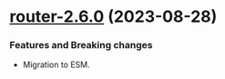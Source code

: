 <a name="router-2.6.0"></a>
# [router-2.6.0](https://github.com/ditsmod/ditsmod/releases/tag/router-2.6.0) (2023-08-28)

### Features and Breaking changes

- Migration to ESM.
